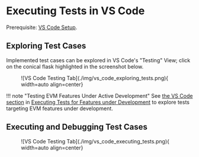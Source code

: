 # Executing Tests in VS Code

Prerequisite: [VS Code Setup](../getting_started/setup_vs_code.md).

## Exploring Test Cases

Implemented test cases can be explored in VS Code's "Testing" View; click on the conical flask highlighted in the screenshot below.

<figure markdown>  <!-- markdownlint-disable MD033 (MD033=no-inline-html) -->
 ![VS Code Testing Tab](./img/vs_code_exploring_tests.png){ width=auto align=center}
</figure>

!!! note "Testing EVM Features Under Active Development"
     See [the VS Code section](./filling_tests_dev_fork.md#executing-tests-for-features-under-development) in [Executing Tests for Features under Development](./filling_tests_dev_fork.md) to explore tests targeting EVM features under development.

## Executing and Debugging Test Cases

<figure markdown>
 ![VS Code Testing Tab](./img/vs_code_executing_tests.png){ width=auto align=center}
</figure>
